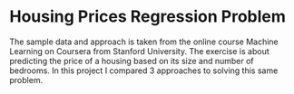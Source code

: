 # Housing Prices Regression Problem
The sample data and approach is taken from the online course Machine Learning on Coursera from Stanford University. The exercise is about predicting the price of a housing based on its size and number of bedrooms. In this project I compared 3 approaches to solving this same problem.